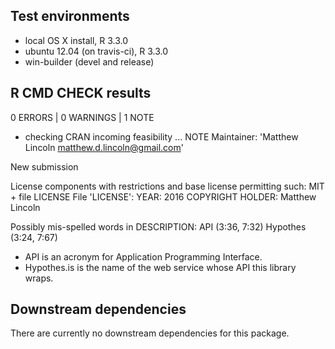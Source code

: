 ## Test environments

- local OS X install, R 3.3.0
- ubuntu 12.04 (on travis-ci), R 3.3.0
- win-builder (devel and release)

## R CMD CHECK results

0 ERRORS | 0 WARNINGS | 1 NOTE

* checking CRAN incoming feasibility ... NOTE
Maintainer: 'Matthew Lincoln <matthew.d.lincoln@gmail.com>'

New submission

License components with restrictions and base license permitting such:
  MIT + file LICENSE
File 'LICENSE':
  YEAR: 2016
  COPYRIGHT HOLDER: Matthew Lincoln

Possibly mis-spelled words in DESCRIPTION:
  API (3:36, 7:32)
  Hypothes (3:24, 7:67)

- API is an acronym for Application Programming Interface.
- Hypothes.is is the name of the web service whose API this library wraps.

## Downstream dependencies

There are currently no downstream dependencies for this package.
